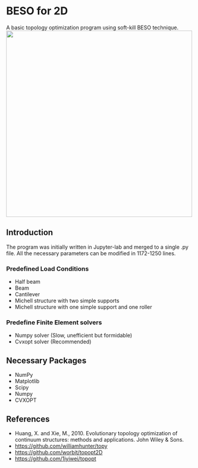 # BESO for 2D
A basic topology optimization program using soft-kill BESO technique.
<img src="https://github.com/ToddyXuTao/BESO-for-2D/blob/master/Examples/Introduction.png" width="500">

## Introduction
The program was initially written in Jupyter-lab and merged to a single .py file.
All the necessary parameters can be modified in 1172-1250 lines.

### Predefined Load Conditions
- Half beam
- Beam
- Cantilever
- Michell structure with two simple supports
- Michell structure with one simple support and one roller

### Predefine Finite Element solvers
- Numpy solver (Slow, unefficient but formidable)
- Cvxopt solver (Recommended)

## Necessary Packages
- NumPy
- Matplotlib
- Scipy
- Numpy
- CVXOPT

## References
- Huang, X. and Xie, M., 2010. Evolutionary topology optimization of continuum structures: methods and applications. John Wiley & Sons.
- https://github.com/williamhunter/topy
- https://github.com/worbit/topopt2D
- https://github.com/1iyiwei/topopt
